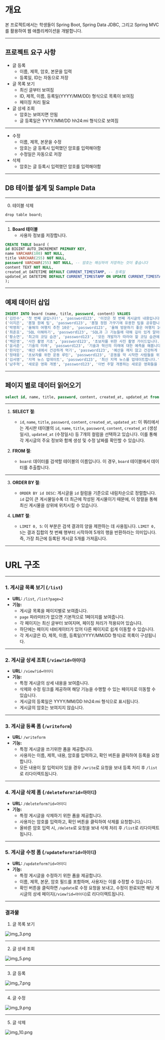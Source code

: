 # 개요

본 프로젝트에서는 학생들이 Spring Boot, Spring Data JDBC, 그리고 Spring MVC를 활용하여 웹 애플리케이션을 개발합니다.

---

## 프로젝트 요구 사항

- 글 등록
    - 이름, 제목, 암호, 본문을 입력
    - 등록일, ID는 자동으로 저장
- 글 목록 보기
    - 최신 글부터 보여짐
    - ID, 제목, 이름, 등록일(YYYY/MM/DD) 형식으로 목록이 보여짐
    - 페이징 처리 필요
- 글 상세 조회
    - 암호는 보여지면 안됨
    - 글 등록일은 YYYY/MM/DD hh24:mi 형식으로 보여짐

---

- 수정
    - 이름, 제목, 본문을 수정
    - 암호는 글 등록시 입력했던 암호를 입력해야함
    - 수정일은 자동으로 저장
- 삭제
    - 암호는 글 등록시 입력했던 암호를 입력해야함

---

## DB 테이블 설계 및 Sample Data

---

0. 테이블 삭제

```
drop table board;
```

---

1. **Board 테이블**
    - 사용자 정보를 저장합니다.

```sql
CREATE TABLE board (
id BIGINT AUTO_INCREMENT PRIMARY KEY,
name VARCHAR(100) NOT NULL,
title VARCHAR(255) NOT NULL,
password VARCHAR(255) NOT NULL, -- 암호는 해싱하여 저장하는 것이 좋습니다
content TEXT NOT NULL,
created_at DATETIME DEFAULT CURRENT_TIMESTAMP, -- 등록일
updated_at DATETIME DEFAULT CURRENT_TIMESTAMP ON UPDATE CURRENT_TIMESTAMP -- 수정일
);

```

---

## 예제 데이터 삽입

```sql
INSERT INTO board (name, title, password, content) VALUES
('김민수', '첫 번째 글입니다!', 'password123', '이것은 첫 번째 게시글의 내용입니다.'),
('이지은', '봄철 원예 팁', 'password123', '봄철 정원 가꾸기에 유용한 팁을 공유합니다.'),
('박영희', '올해의 여행지 추천 10곳', 'password123', '올해 방문하기 좋은 여행지 10곳을 소개합니다.'),
('최준호', 'SQL 이해하기', 'password123', 'SQL과 그 기능들에 대해 깊이 있게 알아봅시다.'),
('황소연', '최고의 코딩 습관', 'password123', '모든 개발자가 따라야 할 코딩 습관에 대해 알아봅시다.'),
('백은영', '사진 촬영 기초', 'password123', '초보자를 위한 사진 촬영 가이드입니다.'),
('윤서준', '기술의 미래', 'password123', '기술과 혁신의 미래에 대한 예측을 해봅니다.'),
('한지민', '예산 내에서 건강하게 먹기', 'password123', '예산을 깨지 않고 건강하게 먹는 방법을 공유합니다.'),
('정태웅', '초보자를 위한 운동 루틴', 'password123', '운동을 막 시작한 사람들을 위한 효과적인 운동 루틴을 소개합니다.'),
('김서영', '지역 뉴스 업데이트', 'password123', '최신 지역 뉴스를 업데이트합니다.'),
('남주혁', '새로운 영화 개봉', 'password123', '이번 주말 개봉하는 새로운 영화들을 확인해보세요.');

```

---

## 페이지 별로 데이터 읽어오기

```sql
select id, name, title, password, content, created_at, updated_at from board order by id desc limit 0,5;
```

---

1. **SELECT 절**:

    - `id`, `name`, `title`, `password`, `content`, `created_at`, `updated_at`: 이 쿼리에서는 게시판 테이블의 `id`, `name`, `title`, `password`, `content`, `created_at` (생성일시), `updated_at` (수정일시) 등 7개의 컬럼을 선택하고 있습니다. 이를 통해 각 게시글의 주요 정보와 함께 생성 및 수정 날짜를 확인할 수 있습니다.

2. **FROM 절**:
    - `board`: 데이터를 검색할 테이블의 이름입니다. 이 경우, `board` 테이블에서 데이터를 추출합니다.

---

3. **ORDER BY 절**:

    - `ORDER BY id DESC`: 게시글을 `id` 컬럼을 기준으로 내림차순으로 정렬합니다. `id` 값이 큰 게시물일수록 더 최근에 작성된 게시물이기 때문에, 이 정렬을 통해 최신 게시물을 상위에 위치시킬 수 있습니다.

4. **LIMIT 절**:
    - `LIMIT 0, 5`: 이 부분은 검색 결과의 양을 제한하는 데 사용됩니다. `LIMIT 0, 5`는 결과 집합의 첫 번째 행부터 시작하여 5개의 행을 반환하라는 의미입니다. 즉, 가장 최근에 등록된 게시글 5개를 가져옵니다.

---

# URL 구조

---

### 1. 게시글 목록 보기 (`/list`)

- **URL:** `/list`, `/list?page=2`
- **기능:**
    - 게시글 목록을 페이지별로 보여줍니다.
    - `page` 파라미터가 없으면 기본적으로 1페이지를 보여줍니다.
    - 각 페이지는 최신 글부터 보여지며, 페이징 처리가 적용되어 있습니다.
    - 하단에는 페이지 네비게이터가 있어 다른 페이지로 쉽게 이동할 수 있습니다.
    - 각 게시글은 ID, 제목, 이름, 등록일(YYYY/MM/DD 형식)로 목록이 구성됩니다.

---

### 2. 게시글 상세 조회 (`/view?id=아이디`)

- **URL:** `/view?id=아이디`
- **기능:**
    - 특정 게시글의 상세 내용을 보여줍니다.
    - 삭제와 수정 링크를 제공하여 해당 기능을 수행할 수 있는 페이지로 이동할 수 있습니다.
    - 게시글의 등록일은 YYYY/MM/DD hh24:mi 형식으로 표시됩니다.
    - 게시글의 암호는 보여지지 않습니다.

---

### 3. 게시글 등록 폼 (`/writeform`)

- **URL:** `/writeform`
- **기능:**
    - 특정 게시글을 쓰기위한 폼을 제공합니다.
    - 사용자는 이름, 제목, 내용, 암호를 입력하고, 확인 버튼을 클릭하여 등록을 요청합니다.
    - 모든 내용이 잘 입력되어 있을 경우 `/write`로 요청을 보내 등록 처리 후 `/list`로 리다이렉트됩니다.

---

### 4. 게시글 삭제 폼 (`/deleteform?id=아이디`)

- **URL:** `/deleteform?id=아이디`
- **기능:**
    - 특정 게시글을 삭제하기 위한 폼을 제공합니다.
    - 사용자는 암호를 입력하고, 확인 버튼을 클릭하여 삭제를 요청합니다.
    - 올바른 암호 입력 시, `/delete`로 요청을 보내 삭제 처리 후 `/list`로 리다이렉트됩니다.

---

### 5. 게시글 수정 폼 (`/updateform?id=아이디`)

- **URL:** `/updateform?id=아이디`
- **기능:**
    - 특정 게시글을 수정하기 위한 폼을 제공합니다.
    - 이름, 제목, 본문, 암호 필드를 포함하며, 사용자는 이를 수정할 수 있습니다.
    - 확인 버튼을 클릭하면 `/update`로 수정 요청을 보내고, 수정이 완료되면 해당 게시글의 상세 페이지(`/view?id=아이디`)로 리다이렉트됩니다.

---

### 결과물 

1. 글 목록 보기

![img_3.png](img_3.png)

---

2. 글 상세 조회

![img_5.png](img_5.png)

---

3. 글 등록 

![img_7.png](img_7.png)

---

4. 글 수정

![img_9.png](img_9.png)

---

5. 글 삭제

![img_10.png](img_10.png)



